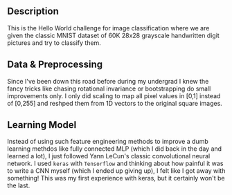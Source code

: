 ## Description
This is the Hello World challenge for image classification where we are given the classic MNIST dataset of 60K 28x28 grayscale handwritten digit pictures and try to classify them.  

## Data & Preprocessing
Since I've been down this road before during my undergrad I knew the fancy tricks like chasing rotational invariance or bootstrapping do small improvements only. I only did scaling to map all pixel values in [0,1] instead of [0,255] and reshped them from 1D vectors to the original square images.

## Learning Model
Instead of using such feature engineering methods to improve a dumb learning methdos like fully connected MLP (which I did back in the day and learned a lot), I just followed Yann LeCun's classic convolutional neural network. I used `keras` with `Tensorflow` and thinking about how painful it was to write a CNN myself (which I ended up giving up), I felt like I got away with something! This was my first experience with keras, but it certainly won't be the last.
